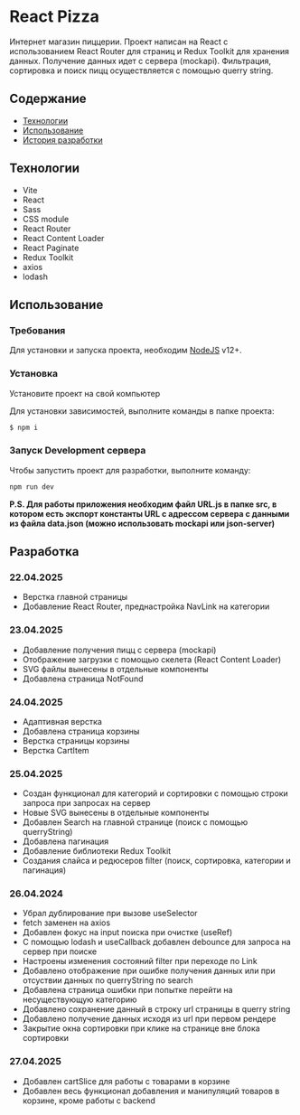 # React Pizza

Интернет магазин пиццерии. Проект написан на React с использованием React Router для страниц и Redux Toolkit для хранения данных. Получение данных идет с сервера (mockapi). Фильтрация, сортировка и поиск пицц осуществляется с помощью querry string.

## Содержание

- [Технологии](#технологии)
- [Использование](#использование)
- [История разработки](#разработка)

## Технологии

- Vite
- React
- Sass
- CSS module
- React Router
- React Content Loader
- React Paginate
- Redux Toolkit
- axios
- lodash

## Использование

### Требования

Для установки и запуска проекта, необходим [NodeJS](https://nodejs.org/) v12+.

### Установка

Установите проект на свой компьютер

Для установки зависимостей, выполните команды в папке проекта:

```sh
$ npm i
```

### Запуск Development сервера

Чтобы запустить проект для разработки, выполните команду:

```sh
npm run dev
```

**P.S. Для работы приложения необходим файл URL.js в папке src, в котором есть экспорт константы URL с адрессом сервера с данными из файла data.json (можно использовать mockapi или json-server)**

## Разработка

### 22.04.2025

- Верстка главной страницы
- Добавление React Router, преднастройка NavLink на категории

### 23.04.2025

- Добавление получения пицц с сервера (mockapi)
- Отображение загрузки с помощью скелета (React Content Loader)
- SVG файлы вынесены в отдельные компоненты
- Добавлена страница NotFound

### 24.04.2025

- Адаптивная верстка
- Добавлена страница корзины
- Верстка страницы корзины
- Верстка CartItem

### 25.04.2025

- Создан функционал для категорий и сортировки с помощью строки запроса при запросах на сервер
- Новые SVG вынесены в отдельные компоненты
- Добавлен Search на главной странице (поиск с помощью querryString)
- Добавлена пагинация
- Добавление библиотеки Redux Toolkit
- Создания слайса и редюсеров filter (поиск, сортировка, категории и пагинация)

### 26.04.2024

- Убрал дублирование при вызове useSelector
- fetch заменен на axios
- Добавлен фокус на input поиска при очистке (useRef)
- С помощью lodash и useCallback добавлен debounce для запроса на сервер при поиске
- Настроены изменения состояний filter при переходе по Link
- Добавлено отображение при ошибке получения данных или при отсуствии данных по querryString по search
- Добавлена страница ошибки при попытке перейти на несуществующую категорию
- Добавлено сохранение данный в строку url страницы в querry string
- Добавлено получение данных исходя из url при первом рендере
- Закрытие окна сортировки при клике на странице вне блока сортировки

### 27.04.2025

- Добавлен cartSlice для работы с товарами в корзине
- Добавлен весь функционал добавления и манипуляций товаров в корзине, кроме работы с backend
